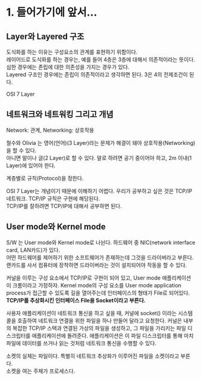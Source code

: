 # 1. 들어가기에 앞서...
## Layer와 Layered 구조
도식화를 하는 이유는 구성요소의 관계를 표현하기 위함이다.  
레이어드로 도식화를 하는 경우는, 예를 들어 4층은 3층에 대해서 의존적이라는 뜻이다.  
심한 경우에는 존립에 대한 의존성을 가지는 경우가 있다.  
Layered 구조인 경우에는 존립이 의존적이라고 생각하면 된다. 3은 4의 전제조건이 된다.  
  
OSI 7 Layer  
  
## 네트워크와 네트워킹 그리고 개념
Network: 관계, Networking: 상호작용  
  
철수와 Olivia 는 영어(언어)(3 Layer)라는 문제가 해결이 돼야 상호작용(Networking)을 할 수 있다.  
아니면 말이나 글(2 Layer)로 할 수 있다. 말로 하려면 공기 중이어야 하고, 2m 이내(1 Layer)에 있어야 한다.  
  
계층별로 규칙(Protocol)을 정한다.
  
OSI 7 Layer는 개념이기 때문에 이해하기 어렵다. 우리가 공부하고 싶은 것은 TCP/IP 네트워크. TCP/IP 규칙은 구현에 해당된다.  
TCP/IP를 잘하려면 TCP/IP에 대해서 공부하면 된다.  
  
## User mode와 Kernel mode
S/W 는 User mode와 Kernel mode로 나뉜다. 하드웨어 중 NIC(network interface card, LAN카드)가 있다.  
어떤 하드웨어를 제어하기 위한 소프트웨어가 존재하는데 그것을 드라이버라고 부른다. 랜카드를 사서 컴퓨터에 장착하면 드라이버라는 것이 설치되어야 작동을 할 수 있다.  
  
커널을 이루는 구성 요소에서 TCP/IP로 구현이 되어 있고, User mode 애플리케이션이 크롬이라고 가정하자. Kernel mode의 구성 요소를 User mode application process가 접근할 수 있도록 길을 열어주는데 인터페이스의 형태가 File로 되어있다. **TCP/IP를 추상화시킨 인터페이스 File을 Socket이라고 부른다.**  

사용자 애플리케이션이 네트워크 통신을 하고 싶을 때, 커널에 socket() 이라는 시스템 콜을 호출하여 네트워크 연결을 위한 파일을 하나 만들어 달라고 요청한다. 커널은 내부의 복잡한 TCP/IP 스택과 연결된 가상의 파일을 생성하고, 그 파일을 가리키는 파일 디스크립터를 애플리케이션에 돌려준다. 애플리케이션은 이 파일 디스크립터를 통해 마치 파일에 데이터를 쓰거나 읽는 것처럼 네트워크 통신을 수행할 수 있다.
  
소켓의 실체는 파일이다. 특별히 네트워크 추상화가 이루어진 파일을 소켓이라고 부른다.  
소켓을 여는 주체가 프로세스다.